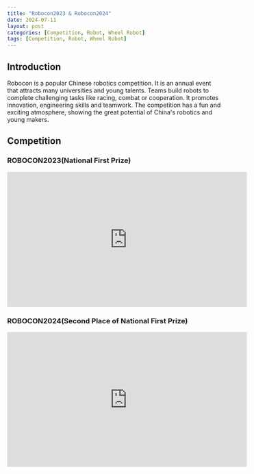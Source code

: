 ```yaml
---
title: "Robocon2023 & Robocon2024"
date: 2024-07-11
layout: post
categories: [Competition, Robot, Wheel Robot]
tags: [Competition, Robot, Wheel Robot]
---
```


## Introduction
Robocon is a popular Chinese robotics competition. It is an annual event that attracts many universities and young talents. Teams build robots to complete challenging tasks like racing, combat or cooperation. It promotes innovation, engineering skills and teamwork. The competition has a fun and exciting atmosphere, showing the great potential of China's robotics and young makers.


## Competition
### ROBOCON2023(National First Prize)
<html>
<body>
<div style="text-align: center">
  <iframe width="560" height="315" src="https://www.youtube.com/embed/ATvDr2iYxus?si=at3oAyKHRXBd5Bir" title="YouTube video player" frameborder="0" allow="accelerometer; autoplay; clipboard-write; encrypted-media; gyroscope; picture-in-picture; web-share" referrerpolicy="strict-origin-when-cross-origin" allowfullscreen></iframe>
</div>
</body>
</html>

### ROBOCON2024(Second Place of National First Prize)
<html>
<body>
<div style="text-align: center">
  <iframe width="560" height="315" src="https://www.youtube.com/embed/q6NofgzVdaM?si=UOOMZ-KN1lPF5J1J" title="YouTube video player" frameborder="0" allow="accelerometer; autoplay; clipboard-write; encrypted-media; gyroscope; picture-in-picture; web-share" referrerpolicy="strict-origin-when-cross-origin" allowfullscreen></iframe>
</div>
</body>
</html>



<!-- ## Method
![hil hyper](/images/hil/hil_hyper.png) -->

<!-- The video shows a robot imitation learning experiment based on ROS/Gazebo. In the simulation environment, a robotic arm is operating a red and blue cube on the workbench. The "color_image" window in the top left corner displays the image information from the perspective of the robotic arm. This experiment aims to train the robot to complete cube manipulation tasks through imitation learning. -->

<!-- > A preprint of the paper is available at <kbd><a href="https://arxiv.org/abs/2404.12220" target="_blank" style="text-decoration: none; color: inherit;" >arXiv</a></kbd>
{: .prompt-tip } -->

<!-- , which is submitted to IEEE/RSJ International Conference on Intelligent Robots and Systems (IROS), 2024 -->

<!-- ## Motivation -->
<!-- ![Motivation](/images/slednav/sledinspir.bmp) -->


<!-- The figure presents a training process based on action block imitation learning.  In Step 1, it samples data from a demo dataset, including RGB images and joints information, to form an action sequence.  Step 2 involves inferring z through a transformer encoder with self - attention blocks, embedding joints and action sequences.  In Step 3, it uses a ResNet18 and transformer encoder and decoder to predict the action sequence, incorporating position embeddings and linear layers to output the predicted actions. -->

<!-- ![Physhical Curves](/images/arm/physical_curves.png) -->

<!-- The figure illustrates a Transformer - based testing process for predicting action sequences. ResNet18 extracts features from images of four cameras. These features, combined with sinusoidal position embeddings, are fed into a Transformer encoder. The encoder processes them and passes to a Transformer decoder, which generates the predicted action sequence with the aid of position embeddings. -->


<!-- ![Experiment](/images/slednav/sledtest.bmp)
**Experiment result**: tractor average speed **<font color="red">≈1m/s</font>**, trailer position error **<font color="red"><10cm</font>**, and trailer yaw angle error **<font color="red"><5.25°</font>** (calculated by motion capture system) -->
